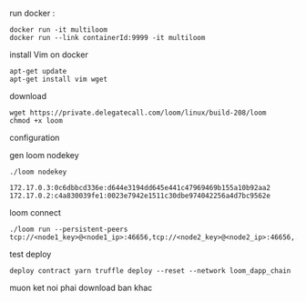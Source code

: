 run docker :

    docker run -it multiloom
    docker run --link containerId:9999 -it multiloom

install Vim on docker

    apt-get update
    apt-get install vim wget

download

    wget https://private.delegatecall.com/loom/linux/build-208/loom
    chmod +x loom

configuration

gen loom nodekey

    ./loom nodekey

    172.17.0.3:0c6dbbcd336e:d644e3194dd645e441c47969469b155a10b92aa2
    172.17.0.2:c4a830039fe1:0023e7942e1511c30dbe974042256a4d7bc9562e

loom connect

    ./loom run --persistent-peers tcp://<node1_key>@<node1_ip>:46656,tcp://<node2_key>@<node2_ip>:46656,...tcp://<nodeN_key>@<nodeN_ip>:

test deploy

    deploy contract yarn truffle deploy --reset --network loom_dapp_chain

muon ket noi phai download ban khac
